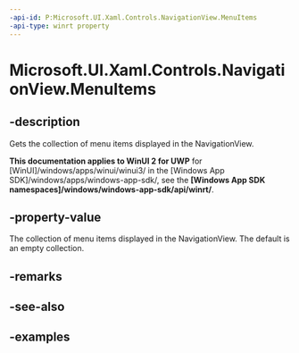 ```yaml
---
-api-id: P:Microsoft.UI.Xaml.Controls.NavigationView.MenuItems
-api-type: winrt property
---
```

<!-- Property syntax.
public IVector<object> MenuItems { get; }
-->

# Microsoft.UI.Xaml.Controls.NavigationView.MenuItems

## -description

Gets the collection of menu items displayed in the NavigationView.

**This documentation applies to WinUI 2 for UWP** for [WinUI]/windows/apps/winui/winui3/ in the [Windows App SDK]/windows/apps/windows-app-sdk/, see the **[Windows App SDK namespaces]/windows/windows-app-sdk/api/winrt/**.

## -property-value

The collection of menu items displayed in the NavigationView. The default is an empty collection.

## -remarks

## -see-also

## -examples
